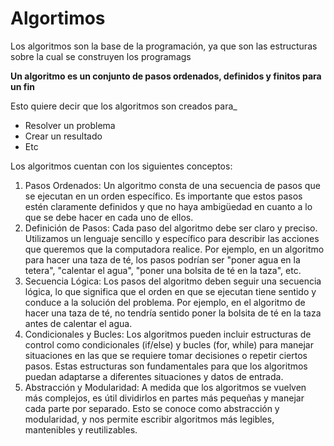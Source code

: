 # Algortimos

Los algoritmos son la base de la programación, ya que son las estructuras sobre la cual se construyen los programags

**Un algoritmo es un conjunto de pasos ordenados, definidos y finitos para un fin**

Esto quiere decir que los algoritmos son creados para_
* Resolver un problema
* Crear un resultado
* Etc

Los algoritmos cuentan con los siguientes conceptos:
1. Pasos Ordenados: Un algoritmo consta de una secuencia de pasos que se ejecutan en un orden específico. Es importante que estos pasos estén claramente definidos y que no haya ambigüedad en cuanto a lo que se debe hacer en cada uno de ellos.
2. Definición de Pasos: Cada paso del algoritmo debe ser claro y preciso. Utilizamos un lenguaje sencillo y específico para describir las acciones que queremos que la computadora realice. Por ejemplo, en un algoritmo para hacer una taza de té, los pasos podrían ser "poner agua en la tetera", "calentar el agua", "poner una bolsita de té en la taza", etc.
3. Secuencia Lógica: Los pasos del algoritmo deben seguir una secuencia lógica, lo que significa que el orden en que se ejecutan tiene sentido y conduce a la solución del problema. Por ejemplo, en el algoritmo de hacer una taza de té, no tendría sentido poner la bolsita de té en la taza antes de calentar el agua.
4. Condicionales y Bucles: Los algoritmos pueden incluir estructuras de control como condicionales (if/else) y bucles (for, while) para manejar situaciones en las que se requiere tomar decisiones o repetir ciertos pasos. Estas estructuras son fundamentales para que los algoritmos puedan adaptarse a diferentes situaciones y datos de entrada.
5. Abstracción y Modularidad: A medida que los algoritmos se vuelven más complejos, es útil dividirlos en partes más pequeñas y manejar cada parte por separado. Esto se conoce como abstracción y modularidad, y nos permite escribir algoritmos más legibles, mantenibles y reutilizables.

